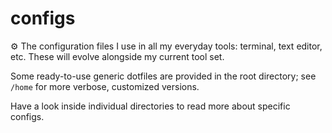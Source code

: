 # configs
⚙ The configuration files I use in all my everyday tools: terminal, text editor, etc. These will evolve alongside my current tool set.

Some ready-to-use generic dotfiles are provided in the root directory; see `/home` for more verbose, customized versions.

Have a look inside individual directories to read more about specific configs.